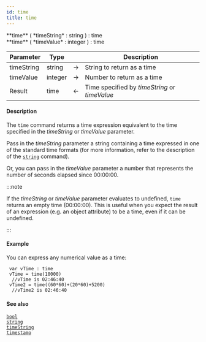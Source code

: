 ```yaml
---
id: time
title: time
---
```



<!-- REF #_command_.time.Syntax -->**time** ( *timeString* : string ) : time<br/>**time** ( *timeValue* : integer ) : time<!-- END REF -->


<!-- REF #_command_.time.Params -->
|Parameter|Type||Description|
|---------|--- |:---:|------|
|timeString|string|->|String to return as a time|
|timeValue|integer|->|Number to return as a time|
|Result|time|<-|Time specified by *timeString* or *timeValue*|
<!-- END REF -->


#### Description

The `time` command <!-- REF #_command_.time.Summary -->returns a time expression equivalent to the time specified in the *timeString* or *timeValue* parameter<!-- END REF -->.

Pass in the *timeString* parameter a string containing a time expressed in one of the standard time formats (for more information, refer to the description of the [`string`](string.md) command).

Or, you can pass in the *timeValue* parameter a number that represents the number of seconds elapsed since 00:00:00.

:::note

If the *timeString* or *timeValue* parameter evaluates to undefined, `time` returns an empty time (00:00:00). This is useful when you expect the result of an expression (e.g. an object attribute) to be a time, even if it can be undefined.

:::

#### Example

You can express any numerical value as a time:

```qs
 var vTime : time
 vTime = time(10000)
  //vTime is 02:46:40
 vTime2 = time((60*60)+(20*60)+5200)
  //vTime2 is 02:46:40

```

#### See also

[`bool`](bool.md)<br/>
[`string`](string.md)<br/>
[`timeString`](timeString.md)<br/>
[`timestamp`](timestamp.md)
